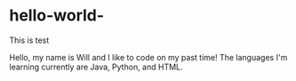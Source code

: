 # hello-world-
This is test 

Hello, my name is Will and I like to code on my past time! 
The languages I'm learning currently are Java, Python, and HTML.
